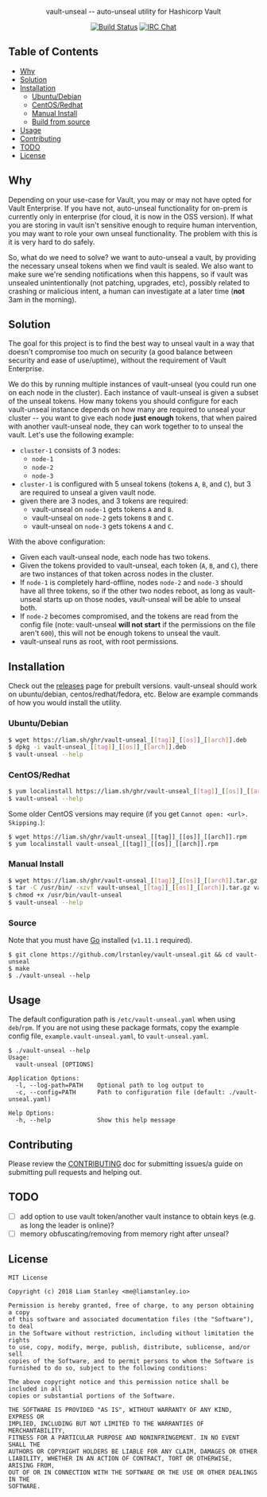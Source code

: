 <p align="center">vault-unseal -- auto-unseal utility for Hashicorp Vault</p>
<p align="center">
  <a href="https://travis-ci.org/lrstanley/vault-unseal"><img src="https://travis-ci.org/lrstanley/vault-unseal.svg?branch=master" alt="Build Status"></a>
  <a href="https://byteirc.org/channel/%23%2Fdev%2Fnull"><img src="https://img.shields.io/badge/ByteIRC-%23%2Fdev%2Fnull-blue.svg" alt="IRC Chat"></a>
</p>

## Table of Contents
- [Why](#why)
- [Solution](#solution)
- [Installation](#installation)
  - [Ubuntu/Debian](#ubuntudebian)
  - [CentOS/Redhat](#centosredhat)
  - [Manual Install](#manual-install)
  - [Build from source](#build-from-source)
- [Usage](#usage)
- [Contributing](#contributing)
- [TODO](#todo)
- [License](#license)

## Why

Depending on your use-case for Vault, you may or may not have opted for Vault
Enterprise. If you have not, auto-unseal functionality for on-prem is currently
only in enterprise (for cloud, it is now in the OSS version). If what you are
storing in vault isn't sensitive enough to require human intervention, you may
want to role your own unseal functionality. The problem with this is it is very
hard to do safely.

So, what do we need to solve? we want to auto-unseal a vault, by providing the
necessary unseal tokens when we find vault is sealed. We also want to make sure
we're sending notifications when this happens, so if vault was unsealed
unintentionally (not patching, upgrades, etc), possibly related to crashing or
malicious intent, a human can investigate at a later time (**not** 3am in the
morning).

## Solution

The goal for this project is to find the best way to unseal vault in a way that
doesn't compromise too much on security (a good balance between security and
ease of use/uptime), without the requirement of Vault Enterprise.

We do this by running multiple instances of vault-unseal (you could run one
on each node in the cluster). Each instance of vault-unseal is given a subset
of the unseal tokens. How many tokens you should configure for each vault-unseal
instance depends on how many are required to unseal your cluster -- you want to
give each node **just enough** tokens, that when paired with another vault-unseal
node, they can work together to to unseal the vault. Let's use the following
example:

   * `cluster-1` consists of 3 nodes:
      * `node-1`
      * `node-2`
      * `node-3`
   * `cluster-1` is configured with 5 unseal tokens (tokens `A`, `B`, and `C`), but
   3 are required to unseal a given vault node.
   * given there are 3 nodes, and 3 tokens are required:
      * vault-unseal on `node-1` gets tokens `A` and `B`.
      * vault-unseal on `node-2` gets tokens `B` and `C`.
      * vault-unseal on `node-3` gets tokens `A` and `C`.

With the above configuration:
   * Given each vault-unseal node, each node has two tokens.
   * Given the tokens provided to vault-unseal, each token (`A`, `B`, and `C`), there
   are two instances of that token across nodes in the cluster.
   * If `node-1` is completely hard-offline, nodes `node-2` and `node-3` should have
   all three tokens, so if the other two nodes reboot, as long as vault-unseal starts
   up on those nodes, vault-unseal will be able to unseal both.
   * If `node-2` becomes compromised, and the tokens are read from the config
   file (note: vault-unseal **will not start** if the permissions on the file aren't
   `600`), this will not be enough tokens to unseal the vault.
   * vault-unseal runs as root, with root permissions.

## Installation

Check out the [releases](https://github.com/lrstanley/vault-unseal/releases)
page for prebuilt versions. vault-unseal should work on ubuntu/debian,
centos/redhat/fedora, etc. Below are example commands of how you would install
the utility.

### Ubuntu/Debian

```bash
$ wget https://liam.sh/ghr/vault-unseal_[[tag]]_[[os]]_[[arch]].deb
$ dpkg -i vault-unseal_[[tag]]_[[os]]_[[arch]].deb
$ vault-unseal --help
```

### CentOS/Redhat

```bash
$ yum localinstall https://liam.sh/ghr/vault-unseal_[[tag]]_[[os]]_[[arch]].rpm
$ vault-unseal --help
```

Some older CentOS versions may require (if you get `Cannot open: <url>. Skipping.`):

```console
$ wget https://liam.sh/ghr/vault-unseal_[[tag]]_[[os]]_[[arch]].rpm
$ yum localinstall vault-unseal_[[tag]]_[[os]]_[[arch]].rpm
```

### Manual Install

```bash
$ wget https://liam.sh/ghr/vault-unseal_[[tag]]_[[os]]_[[arch]].tar.gz
$ tar -C /usr/bin/ -xzvf vault-unseal_[[tag]]_[[os]]_[[arch]].tar.gz vault-unseal
$ chmod +x /usr/bin/vault-unseal
$ vault-unseal --help
```

### Source

Note that you must have [Go](https://golang.org/doc/install) installed (`v1.11.1` required).

    $ git clone https://github.com/lrstanley/vault-unseal.git && cd vault-unseal
    $ make
    $ ./vault-unseal --help

## Usage

The default configuration path is `/etc/vault-unseal.yaml` when using `deb`/`rpm`.
If you are not using these package formats, copy the example config file,
`example.vault-unseal.yaml`, to `vault-unseal.yaml`.

```
$ ./vault-unseal --help
Usage:
  vault-unseal [OPTIONS]

Application Options:
  -l, --log-path=PATH    Optional path to log output to
  -c, --config=PATH      Path to configuration file (default: ./vault-unseal.yaml)

Help Options:
  -h, --help             Show this help message
```

## Contributing

Please review the [CONTRIBUTING](CONTRIBUTING.md) doc for submitting issues/a guide
on submitting pull requests and helping out.

## TODO

 - [ ] add option to use vault token/another vault instance to obtain keys (e.g. as long the leader is online)?
 - [ ] memory obfuscating/removing from memory right after unseal?

## License

```
MIT License

Copyright (c) 2018 Liam Stanley <me@liamstanley.io>

Permission is hereby granted, free of charge, to any person obtaining a copy
of this software and associated documentation files (the "Software"), to deal
in the Software without restriction, including without limitation the rights
to use, copy, modify, merge, publish, distribute, sublicense, and/or sell
copies of the Software, and to permit persons to whom the Software is
furnished to do so, subject to the following conditions:

The above copyright notice and this permission notice shall be included in all
copies or substantial portions of the Software.

THE SOFTWARE IS PROVIDED "AS IS", WITHOUT WARRANTY OF ANY KIND, EXPRESS OR
IMPLIED, INCLUDING BUT NOT LIMITED TO THE WARRANTIES OF MERCHANTABILITY,
FITNESS FOR A PARTICULAR PURPOSE AND NONINFRINGEMENT. IN NO EVENT SHALL THE
AUTHORS OR COPYRIGHT HOLDERS BE LIABLE FOR ANY CLAIM, DAMAGES OR OTHER
LIABILITY, WHETHER IN AN ACTION OF CONTRACT, TORT OR OTHERWISE, ARISING FROM,
OUT OF OR IN CONNECTION WITH THE SOFTWARE OR THE USE OR OTHER DEALINGS IN THE
SOFTWARE.
```
